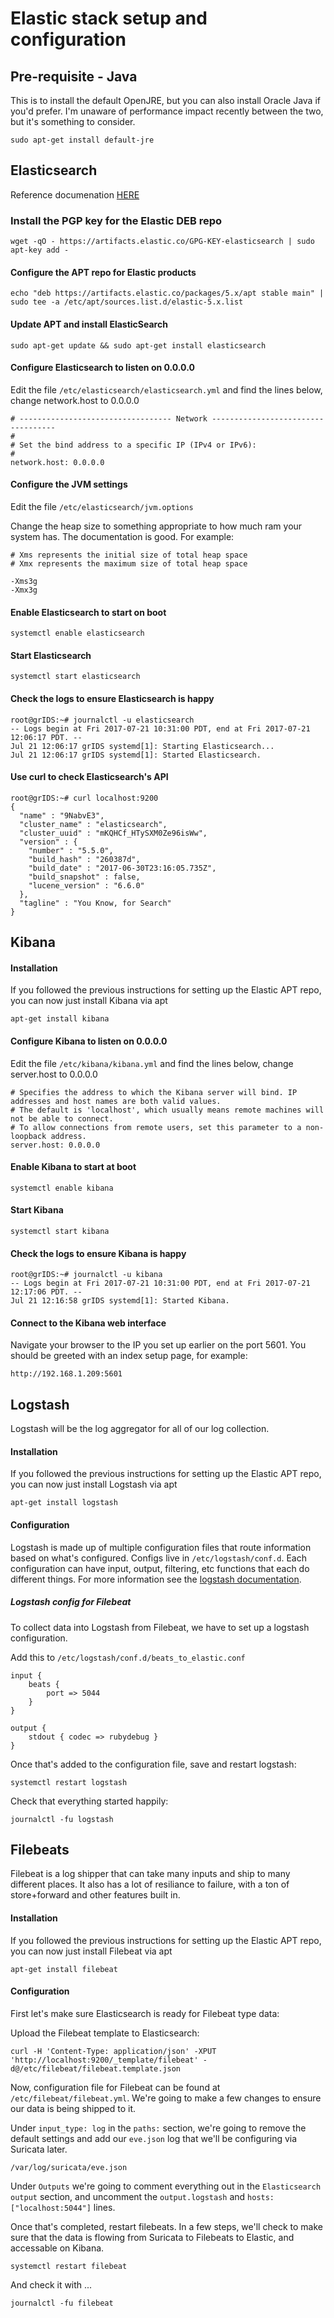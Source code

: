 # Elastic stack setup and configuration

## Pre-requisite - Java
This is to install the default OpenJRE, but you can also install Oracle Java if you'd prefer. I'm unaware of performance impact recently between the two, but it's something to consider.

```
sudo apt-get install default-jre
```

## Elasticsearch
Reference documenation [HERE](https://www.elastic.co/guide/en/elasticsearch/reference/current/deb.html)

### Install the PGP key for the Elastic DEB repo
```
wget -qO - https://artifacts.elastic.co/GPG-KEY-elasticsearch | sudo apt-key add -
```

#### Configure the APT repo for Elastic products
```
echo "deb https://artifacts.elastic.co/packages/5.x/apt stable main" | sudo tee -a /etc/apt/sources.list.d/elastic-5.x.list
```

#### Update APT and install ElasticSearch
```
sudo apt-get update && sudo apt-get install elasticsearch
```
#### Configure Elasticsearch to listen on 0.0.0.0
Edit the file `/etc/elasticsearch/elasticsearch.yml` and find the lines below, change network.host to 0.0.0.0

```
# ---------------------------------- Network -----------------------------------
#
# Set the bind address to a specific IP (IPv4 or IPv6):
#
network.host: 0.0.0.0
```

#### Configure the JVM settings
Edit the file `/etc/elasticsearch/jvm.options`

Change the heap size to something appropriate to how much ram your system has. The documentation is good. For example:
```
# Xms represents the initial size of total heap space
# Xmx represents the maximum size of total heap space

-Xms3g
-Xmx3g
```


#### Enable Elasticsearch to start on boot
```
systemctl enable elasticsearch
```

#### Start Elasticsearch
```
systemctl start elasticsearch
```

#### Check the logs to ensure Elasticsearch is happy
```
root@grIDS:~# journalctl -u elasticsearch
-- Logs begin at Fri 2017-07-21 10:31:00 PDT, end at Fri 2017-07-21 12:06:17 PDT. --
Jul 21 12:06:17 grIDS systemd[1]: Starting Elasticsearch...
Jul 21 12:06:17 grIDS systemd[1]: Started Elasticsearch.
```

#### Use curl to check Elasticsearch's API
```
root@grIDS:~# curl localhost:9200
{
  "name" : "9NabvE3",
  "cluster_name" : "elasticsearch",
  "cluster_uuid" : "mKQHCf_HTySXM0Ze96isWw",
  "version" : {
    "number" : "5.5.0",
    "build_hash" : "260387d",
    "build_date" : "2017-06-30T23:16:05.735Z",
    "build_snapshot" : false,
    "lucene_version" : "6.6.0"
  },
  "tagline" : "You Know, for Search"
}
```

## Kibana

#### Installation
If you followed the previous instructions for setting up the Elastic APT repo, you can now just install Kibana via apt

```
apt-get install kibana
```

#### Configure Kibana to listen on 0.0.0.0
Edit the file `/etc/kibana/kibana.yml` and find the lines below, change server.host to 0.0.0.0

```
# Specifies the address to which the Kibana server will bind. IP addresses and host names are both valid values.
# The default is 'localhost', which usually means remote machines will not be able to connect.
# To allow connections from remote users, set this parameter to a non-loopback address.
server.host: 0.0.0.0
```

#### Enable Kibana to start at boot
```
systemctl enable kibana
```

#### Start Kibana
```
systemctl start kibana
```

#### Check the logs to ensure Kibana is happy
```
root@grIDS:~# journalctl -u kibana
-- Logs begin at Fri 2017-07-21 10:31:00 PDT, end at Fri 2017-07-21 12:17:06 PDT. --
Jul 21 12:16:58 grIDS systemd[1]: Started Kibana.
```

#### Connect to the Kibana web interface
Navigate your browser to the IP you set up earlier on the port 5601. You should be greeted with an index setup page, for example:
```
http://192.168.1.209:5601
```

## Logstash
Logstash will be the log aggregator for all of our log collection.

#### Installation
If you followed the previous instructions for setting up the Elastic APT repo, you can now just install Logstash via apt

```
apt-get install logstash
```

#### Configuration
Logstash is made up of multiple configuration files that route information based on what's configured. Configs live in `/etc/logstash/conf.d`. Each configuration can have input, output, filtering, etc functions that each do different things. For more information see the [logstash documentation](https://www.elastic.co/guide/en/logstash/current/index.html).

##### Logstash config for Filebeat
To collect data into Logstash from Filebeat, we have to set up a logstash configuration.

Add this to `/etc/logstash/conf.d/beats_to_elastic.conf`
```
input {
    beats {
        port => 5044
    }
}

output {
    stdout { codec => rubydebug }
}
```

Once that's added to the configuration file, save and restart logstash:
```
systemctl restart logstash
```

Check that everything started happily:
```
journalctl -fu logstash
```

## Filebeats
Filebeat is a log shipper that can take many inputs and ship to many different places. It also has a lot of resiliance to failure, with a ton of store+forward and other features built in.

#### Installation
If you followed the previous instructions for setting up the Elastic APT repo, you can now just install Filebeat via apt

```
apt-get install filebeat
```

#### Configuration
First let's make sure Elasticsearch is ready for Filebeat type data:

Upload the Filebeat template to Elasticsearch:
```
curl -H 'Content-Type: application/json' -XPUT 'http://localhost:9200/_template/filebeat' -d@/etc/filebeat/filebeat.template.json
```

Now, configuration file for Filebeat can be found at `/etc/filebeat/filebeat.yml`. We're going to make a few changes to ensure our data is being shipped to it.

Under `input_type: log` in the `paths:` section, we're going to remove the default settings and add our `eve.json` log that we'll be configuring via Suricata later.

`/var/log/suricata/eve.json`

Under `Outputs` we're going to comment everything out in the `Elasticsearch output` section, and uncomment the `output.logstash` and `hosts: ["localhost:5044"]` lines.

Once that's completed, restart filebeats. In a few steps, we'll check to make sure that the data is flowing from Suricata to Filebeats to Elastic, and accessable on Kibana.

```
systemctl restart filebeat
```

And check it with ...
```
journalctl -fu filebeat
```
